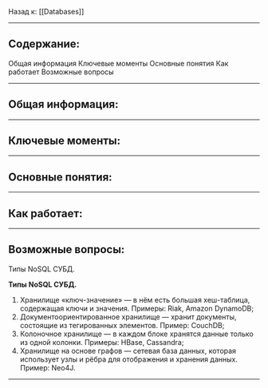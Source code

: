 Назад к: [[Databases]]

---
## Содержание:

Общая информация
Ключевые моменты
Основные понятия
Как работает
Возможные вопросы

---
## Общая информация:


---
## Ключевые моменты:


---
## Основные понятия:


---
## Как работает:


---
## Возможные вопросы:

Типы NoSQL СУБД.

**Типы NoSQL СУБД.**
1. Хранилище «ключ-значение» — в нём есть большая хеш-таблица, содержащая ключи и значения. Примеры: Riak, Amazon DynamoDB;
2. Документоориентированное хранилище — хранит документы, состоящие из тегированных элементов. Пример: CouchDB;
3. Колоночное хранилище — в каждом блоке хранятся данные только из одной колонки. Примеры: HBase, Cassandra;
4. Хранилище на основе графов — сетевая база данных, которая использует узлы и рёбра для отображения и хранения данных. Пример: Neo4J.

---
